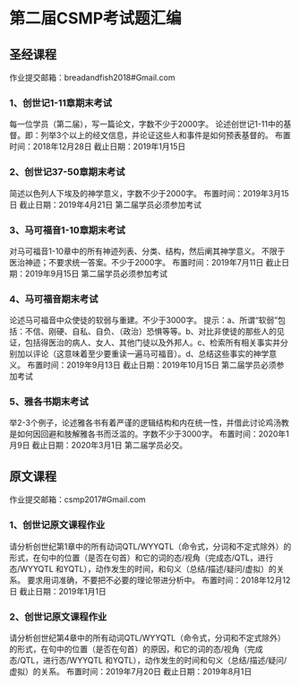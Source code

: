 # 第二届CSMP考试题汇编

## 圣经课程

作业提交邮箱：breadandfish2018#Gmail.com

### 1、创世记1-11章期末考试

每一位学员（第二届），写一篇论文，字数不少于2000字。
论述创世记1-11中的基督。即：列举3个以上的经文信息，并论证这些人和事件是如何预表基督的。
布置时间：2018年12月28日
截止日期：2019年1月15日

### 2、创世记37-50章期末考试

简述以色列人下埃及的神学意义，字数不少于2000字。
布置时间：2019年3月15日
截止日期：2019年4月21日
第二届学员必须参加考试

### 3、马可福音1-10章期末考试

对马可福音1-10章中的所有神迹列表、分类、结构，然后阐其神学意义。
不限于医治神迹；不要求统一答案。不少于2000字。
布置时间：2019年7月11日
截止日期：2019年9月15日
第二届学员必须参加考试

### 4、马可福音期末考试

论述马可福音中众使徒的软弱与重建。不少于3000字。
提示：a、所谓“软弱”包括：不信、刚硬、自私、自负、（政治）恐惧等等。b、对比非使徒的那些人的见证，包括得医治的病人、女人、其他门徒以及外邦人。c、检索所有相关事实并分别加以评论（这意味着至少要重读一遍马可福音）。d、总结这些事实的神学意义。
布置时间：2019年9月13日
截止日期：2019年10月15日
第二届学员必须参加考试

### 5、雅各书期末考试

举2-3个例子，论述雅各书有着严谨的逻辑结构和内在统一性，并借此讨论鸡汤教是如何因回避和肢解雅各书而泛滥的。字数不少于3000字。
布置时间：2020年1月9日
截止日期：2020年3月1日
第二届学员必交。

## 原文课程

作业提交邮箱：csmp2017#Gmail.com

### 1、创世记原文课程作业

请分析创世纪第1章中的所有动词QTL/WYYQTL（命令式，分词和不定式除外）的形式，在句中的位置（是否在句首）和它的词的态/视角（完成态/QTL，进行态/WYYQTL 和YQTL），动作发生的时间，和句义（总结/描述/疑问/虚拟）的关系。
要求用词准确，不要把不必要的理论带进分析中。
布置时间：2018年12月12日
截止日期：2019年1月1日

### 2、创世记原文课程作业

请分析创世纪第4章中的所有动词QTL/WYYQTL（命令式，分词和不定式除外）的形式，在句中的位置（是否在句首）的原因，和它的词的态/视角（完成态/QTL，进行态/WYYQTL 和YQTL），动作发生的时间和句义（总结/描述/疑问/虚拟）的关系。
布置时间：2019年7月20日
截止日期：2019年8月1日
